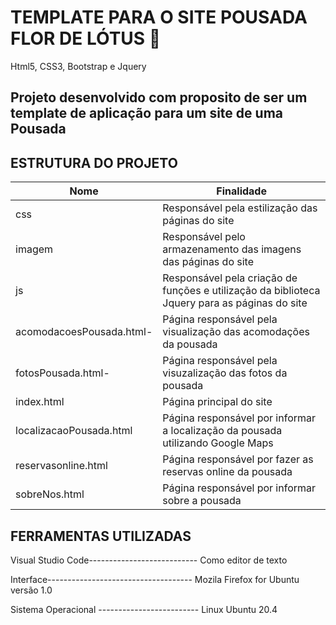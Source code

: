 # TEMPLATE PARA O SITE POUSADA FLOR DE LÓTUS 🌷
   Html5, CSS3, Bootstrap e Jquery



## Projeto desenvolvido com proposito de ser um template de aplicação para um site de uma Pousada



## ESTRUTURA DO PROJETO 

| Nome                         	| Finalidade       	                                                                                        | 
|------------------------------	|---------------------------------------------------------------------------------------------------------- |
| css                            | Responsável pela estilização das páginas do site                                                          |
| imagem                         | Responsável pelo armazenamento das imagens das páginas do site                                            |
| js                             | Responsável pela criação de funções e utilização da biblioteca Jquery para as páginas do site             |
| acomodacoesPousada.html-       | Página responsável pela visualização das acomodações da pousada                                           |
| fotosPousada.html-             | Página responsável pela visuzalização das fotos da pousada                                                |
| index.html                     | Página principal do site                                                                                  |
| localizacaoPousada.html        | Página responsável por informar a localização da pousada utilizando Google Maps                           |
| reservasonline.html            | Página responsável por fazer as reservas online da pousada                                                |
| sobreNos.html                  | Página responsável por informar sobre a pousada                                                            |


## FERRAMENTAS UTILIZADAS

Visual Studio Code--------------------------- Como editor de texto

Interface------------------------------------ Mozila Firefox for Ubuntu versão 1.0

Sistema Operacional ------------------------- Linux Ubuntu 20.4

